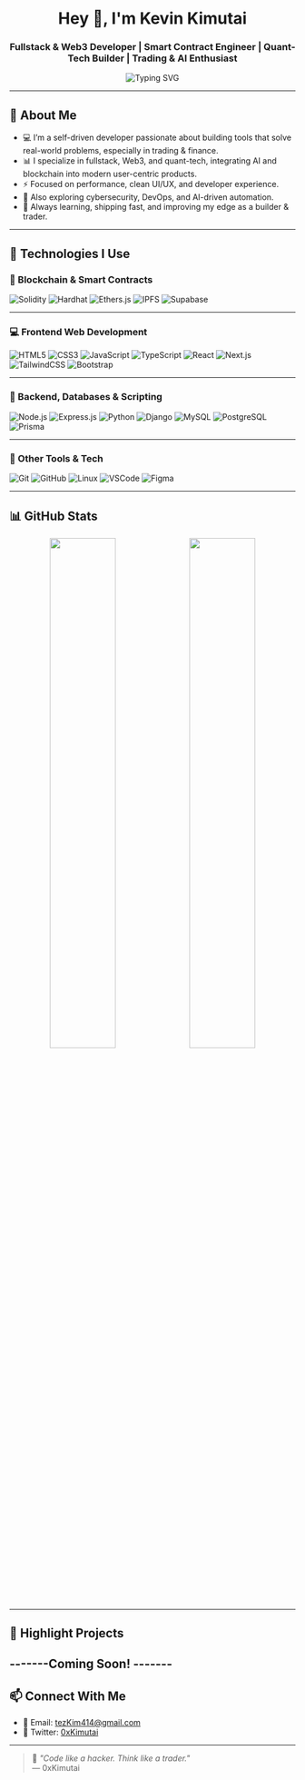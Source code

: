 <h1 align="center">Hey 👋, I'm Kevin Kimutai</h1>
<h3 align="center">Fullstack & Web3 Developer | Smart Contract Engineer | Quant-Tech Builder | Trading & AI Enthusiast</h3>

<p align="center">
  <img src="https://readme-typing-svg.herokuapp.com?font=Fira+Code&weight=600&size=22&pause=1000&color=3CFFEA&center=true&vCenter=true&width=500&lines=Building+smart+tools+for+traders+🧠📊;Next.js+%2B+Solidity+%2B+Python+%2B+Prisma+%2B+PostgreSQL+🚀;Web3%2C+AI%2C+Blockchain%2C+Cybersecurity+%26+Quant+Finance+⚙️" alt="Typing SVG" />
</p>


---

## 🚀 About Me

- 💻 I’m a self-driven developer passionate about building tools that solve real-world problems, especially in trading & finance.
- 📊 I specialize in fullstack, Web3, and quant-tech, integrating AI and blockchain into modern user-centric products.
- ⚡ Focused on performance, clean UI/UX, and developer experience.
- 🔐 Also exploring cybersecurity, DevOps, and AI-driven automation.
- 🧠 Always learning, shipping fast, and improving my edge as a builder & trader.

---

## 🧠 Technologies I Use

### 🧱 Blockchain & Smart Contracts
![Solidity](https://img.shields.io/badge/Solidity-363636?style=for-the-badge&logo=solidity&logoColor=white)
![Hardhat](https://img.shields.io/badge/Hardhat-f8f8f8?style=for-the-badge&logo=ethereum&logoColor=black)
![Ethers.js](https://img.shields.io/badge/Ethers.js-6e40c9?style=for-the-badge&logo=ethereum&logoColor=white)
![IPFS](https://img.shields.io/badge/IPFS-65c2cb?style=for-the-badge&logo=ipfs&logoColor=white)
![Supabase](https://img.shields.io/badge/Supabase-3ECF8E?style=for-the-badge&logo=supabase&logoColor=white)

---

### 💻 Frontend Web Development
![HTML5](https://img.shields.io/badge/HTML5-E34F26?style=for-the-badge&logo=html5&logoColor=white)
![CSS3](https://img.shields.io/badge/CSS3-1572B6?style=for-the-badge&logo=css3&logoColor=white)
![JavaScript](https://img.shields.io/badge/JavaScript-F7DF1E?style=for-the-badge&logo=javascript&logoColor=black)
![TypeScript](https://img.shields.io/badge/TypeScript-007ACC?style=for-the-badge&logo=typescript&logoColor=white)
![React](https://img.shields.io/badge/React-20232A?style=for-the-badge&logo=react&logoColor=61DAFB)
![Next.js](https://img.shields.io/badge/Next.js-000000?style=for-the-badge&logo=nextdotjs&logoColor=white)
![TailwindCSS](https://img.shields.io/badge/Tailwind-06B6D4?style=for-the-badge&logo=tailwindcss&logoColor=white)
![Bootstrap](https://img.shields.io/badge/Bootstrap-7952B3?style=for-the-badge&logo=bootstrap&logoColor=white)

---

### 🐍 Backend, Databases & Scripting
![Node.js](https://img.shields.io/badge/Node.js-339933?style=for-the-badge&logo=nodedotjs&logoColor=white)
![Express.js](https://img.shields.io/badge/Express.js-000000?style=for-the-badge&logo=express&logoColor=white)
![Python](https://img.shields.io/badge/Python-3670A0?style=for-the-badge&logo=python&logoColor=ffdd54)
![Django](https://img.shields.io/badge/Django-092E20?style=for-the-badge&logo=django&logoColor=white)
![MySQL](https://img.shields.io/badge/MySQL-005C84?style=for-the-badge&logo=mysql&logoColor=white)
![PostgreSQL](https://img.shields.io/badge/PostgreSQL-316192?style=for-the-badge&logo=postgresql&logoColor=white)
![Prisma](https://img.shields.io/badge/Prisma-2D3748?style=for-the-badge&logo=prisma&logoColor=white)

---

### 🧰 Other Tools & Tech
![Git](https://img.shields.io/badge/Git-F05032?style=for-the-badge&logo=git&logoColor=white)
![GitHub](https://img.shields.io/badge/GitHub-181717?style=for-the-badge&logo=github&logoColor=white)
![Linux](https://img.shields.io/badge/Linux-FCC624?style=for-the-badge&logo=linux&logoColor=black)
![VSCode](https://img.shields.io/badge/VSCode-007ACC?style=for-the-badge&logo=visual-studio-code&logoColor=white)
![Figma](https://img.shields.io/badge/Figma-black?style=for-the-badge&logo=figma&logoColor=white)

---

## 📊 GitHub Stats

<p align="center">
  <img src="https://github-readme-stats.vercel.app/api?username=k-kimutai&show_icons=true&theme=tokyonight" width="48%" />
  <img src="https://github-readme-streak-stats.herokuapp.com/?user=k-kimutai&theme=tokyonight" width="48%" />
</p>

---

## 🧪 Highlight Projects

-------Coming Soon! -------
---

## 📫 Connect With Me

- 📧 Email: tezKim414@gmail.com  
- 🔗 Twitter: [0xKimutai](https://x.com/royltyRvckyreal?s=08)  

---

> 🧠 *"Code like a hacker. Think like a trader."*  
> — 0xKimutai
